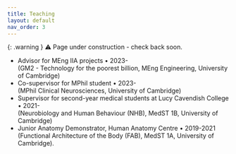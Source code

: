 ```yaml
---
title: Teaching
layout: default
nav_order: 3
---
```



{: .warning }
⚠️ Page under construction - check back soon.

* Advisor for MEng IIA projects • 2023-<br>(GM2 - Technology for the poorest billion, MEng Engineering, University of Cambridge) 
* Co-supervisor for MPhil student • 2023-<br>(MPhil Clinical Neurosciences, University of Cambridge) 
* Supervisor for second-year medical students at Lucy Cavendish College • 2021-<br> (Neurobiology and Human Behaviour (NHB), MedST 1B, University of Cambridge)
* Junior Anatomy Demonstrator, Human Anatomy Centre • 2019-2021<br>(Functional Architecture of the Body (FAB), MedST 1A, University of Cambridge). 
